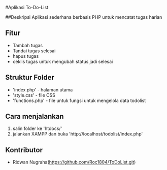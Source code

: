 #Aplikasi To-Do-List

##Deskripsi
Aplikasi sederhana berbasis PHP untuk mencatat tugas harian

## Fitur
- Tambah tugas
- Tandai tugas selesai
- hapus tugas
- ceklis tugas untuk mengubah status jadi selesai

## Struktur Folder
- 'index.php' - halaman utama
- 'style.css' - file CSS
- 'functions.php' - file untuk fungsi untuk mengelola data todolist

## Cara menjalankan
1. salin folder ke 'htdocs/'
2. jalankan XAMPP dan buka 'http://localhost/todolist/index.php'

## Kontributor
- Ridwan Nugraha(https://github.com/Roc1804/ToDoList.git)
